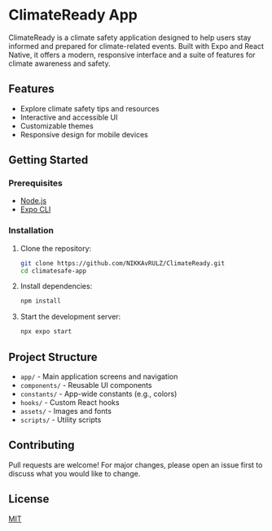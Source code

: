 # ClimateReady App

ClimateReady is a climate safety application designed to help users stay informed and prepared for climate-related events. Built with Expo and React Native, it offers a modern, responsive interface and a suite of features for climate awareness and safety.

## Features
- Explore climate safety tips and resources
- Interactive and accessible UI
- Customizable themes
- Responsive design for mobile devices

## Getting Started

### Prerequisites
- [Node.js](https://nodejs.org/)
- [Expo CLI](https://docs.expo.dev/get-started/installation/)

### Installation
1. Clone the repository:
   ```sh
   git clone https://github.com/NIKKAvRULZ/ClimateReady.git
   cd climatesafe-app
   ```
2. Install dependencies:
   ```sh
   npm install
   ```
3. Start the development server:
   ```sh
   npx expo start
   ```

## Project Structure
- `app/` - Main application screens and navigation
- `components/` - Reusable UI components
- `constants/` - App-wide constants (e.g., colors)
- `hooks/` - Custom React hooks
- `assets/` - Images and fonts
- `scripts/` - Utility scripts

## Contributing
Pull requests are welcome! For major changes, please open an issue first to discuss what you would like to change.

## License
[MIT](LICENSE)
